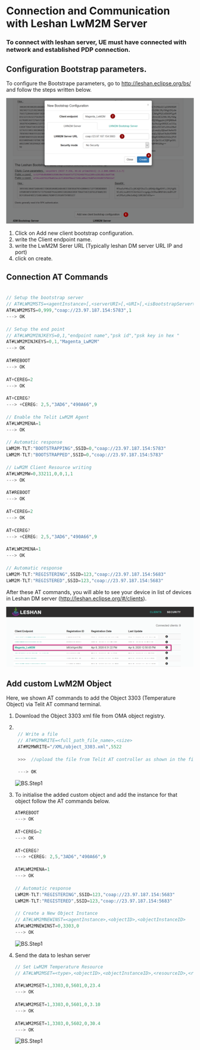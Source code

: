 # Connection and Communication with Leshan LwM2M Server 

### To connect with leshan server, UE must have connected with network and established PDP connection.

## Configuration Bootstrap parameters.
To configure the Bootstrape parameters, go to http://leshan.eclipse.org/bs/ and follow the steps written below.

![BS.Step1](../images_new/LwM2M_configuration.png)

1. Click on Add new client bootstrap configuration.
2. write the Client endpoint name.
3. write the LwM2M Serer URL (Typically leshan DM server URL IP and port)
4. click on create.

## Connection AT Commands 
```javascript

// Setup the bootstrap server
// AT#LWM2MSTS=<agentInstance>[,<serverURI>[,<URI>[,<isBootstrapServer>]]]
AT#LWM2MSTS=0,999,"coap://23.97.187.154:5783",1
---> OK

// Setup the end point
// AT#LWM2MINJKEYS=0,1,"endpoint name","psk id","psk key in hex "
AT#LWM2MINJKEYS=0,1,"Magenta_LwM2M"
---> OK

AT#REBOOT
---> OK

AT+CEREG=2
---> OK

AT+CEREG?
---> +CEREG: 2,5,"3AD6","490A66",9

// Enable the Telit LwM2M Agent
AT#LWM2MENA=1
---> OK

// Automatic response 
LWM2M-TLT:"BOOTSTRAPPING",SSID=0,"coap://23.97.187.154:5783"
LWM2M-TLT:"BOOTSTRAPPED",SSID=0,"coap://23.97.187.154:5783"

// LwM2M Client Resource writing
AT#LWM2MW=0,33211,0,0,1,1
---> OK

AT#REBOOT
---> OK

AT+CEREG=2
---> OK

AT+CEREG?
---> +CEREG: 2,5,"3AD6","490A66",9

AT#LWM2MENA=1
---> OK

// Automatic response 
LWM2M-TLT:"REGISTERING",SSID=123,"coap://23.97.187.154:5683"
LWM2M-TLT:"REGISTERED",SSID=123,"coap://23.97.187.154:5683"

```
After these AT commands, you will able to see your device in list of devices in Leshan DM server (http://leshan.eclipse.org/#/clients). 


![BS.Step1](../images_new/devices.png)

## Add custom LwM2M Object 

Here, we shown AT commands to add the Object 3303 (Temperature Object) via Telit AT command terminal. 

1. Download the Object 3303 xml file from OMA object registry.

2. ```javascript

    // Write a file
    // AT#M2MWRITE=<full_path_file_name>,<size>
    AT#M2MWRITE="/XML/object_3303.xml",5522

    >>>  //upload the file from Telit AT controller as shown in the figure below.

    ---> OK
   ```

   ![BS.Step1](../images_new/upload.png)

3. To initialise the added custom object and add the instance for that object follow the AT commands below.

    ```javascript
    AT#REBOOT
    ---> OK

    AT+CEREG=2
    ---> OK

    AT+CEREG?
    ---> +CEREG: 2,5,"3AD6","490A66",9

    AT#LWM2MENA=1
    ---> OK

    // Automatic response 
    LWM2M-TLT:"REGISTERING",SSID=123,"coap://23.97.187.154:5683"
    LWM2M-TLT:"REGISTERED",SSID=123,"coap://23.97.187.154:5683"

    // Create a New Object Instance
    // AT#LWM2MNEWINST=<agentInstance>,<objectID>,<objectInstanceID>
    AT#LWM2MNEWINST=0,3303,0
    ---> OK
    ```
    
    ![BS.Step1](../images_new/object.png)

4. Send the data to leshan server
    ```javascript
    // Set LwM2M Temperature Resource
    // AT#LWM2MSET=<type>,<objectID>,<objectInstanceID>,<resourceID>,<resourceInstanceID>, <value>

    AT#LWM2MSET=1,3303,0,5601,0,23.4
    ---> OK
    
    AT#LWM2MSET=1,3303,0,5601,0,3.10
    ---> OK

    AT#LWM2MSET=1,3303,0,5602,0,30.4
    ---> OK

    ```
    ![BS.Step1](../images_new/temp.png)
